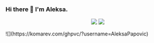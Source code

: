### Hi there 👋 I'm Aleksa.

<p align="center">
  <img src ="https://github-readme-stats.vercel.app/api?username=AleksaPapovic&show_icons=true&count_private=true&include_all_commits=true&hide_border=true&hide=issues,contribs">
  <img src ="https://github-readme-stats.vercel.app/api/top-langs/?username=AleksaPapovic&layout=compact&hide_border=true&langs_count=10&hide=html,css">
</p>
![](https://komarev.com/ghpvc/?username=AleksaPapovic)
<!--
**AleksaPapovic/AleksaPapovic** is a ✨ _special_ ✨ repository because its `README.md` (this file) appears on your GitHub profile.

Here are some ideas to get you started:

- 🔭 I’m currently working on ...
- 🌱 I’m currently learning ...
- 👯 I’m looking to collaborate on ...
- 🤔 I’m looking for help with ...
- 💬 Ask me about ...
- 📫 How to reach me: ...
- 😄 Pronouns: ...
- ⚡ Fun fact: ...
-->
